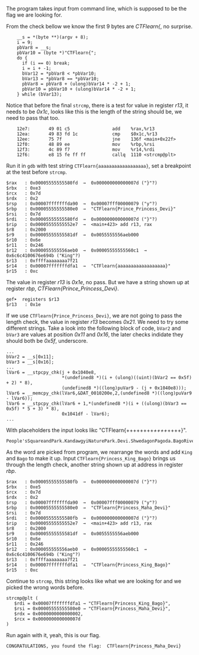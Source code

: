 
The program takes input from command line, which is supposed to be the flag we are looking for.

From the check bellow we know the first 9 bytes are *CTFlearn{*, no surprise.

```
    __s = *(byte **)(argv + 8);
    i = 9;
    pbVar8 = __s;
    pbVar10 = (byte *)"CTFlearn{";
    do {
      if (i == 0) break;
      i = i + -1;
      bVar12 = *pbVar8 < *pbVar10;
      bVar13 = *pbVar8 == *pbVar10;
      pbVar8 = pbVar8 + (ulong)bVar14 * -2 + 1;
      pbVar10 = pbVar10 + (ulong)bVar14 * -2 + 1;
    } while (bVar13);
```

Notice that before the final ``strcmp``, there is a test for value in register *r13*, it needs to be *0x1c*, looks like this is the length of the string should be, we need to pass that too.

```
    12e7:       49 01 c5                add    %rax,%r13
    12ea:       49 83 fd 1c             cmp    $0x1c,%r13
    12ee:       75 7f                   jne    136f <main+0x22f>
    12f0:       48 89 ee                mov    %rbp,%rsi
    12f3:       4c 89 f7                mov    %r14,%rdi
    12f6:       e8 15 fe ff ff          callq  1110 <strcmp@plt>
```

Run it in ``gdb`` with test string ``CTFlearn{aaaaaaaaaaaaaaaaaa}``, set a breakpoint at the test before ``strcmp``.

```
$rax   : 0x00005555555580fd  →  0x000000000000007d ("}"?)
$rbx   : 0xe3
$rcx   : 0x7d
$rdx   : 0x2
$rsp   : 0x00007fffffffda90  →  0x00007fff00000079 ("y"?)
$rbp   : 0x00005555555580e0  →  "CTFlearn{Prince_Princess_Devi}"
$rsi   : 0x7d
$rdi   : 0x00005555555580fd  →  0x000000000000007d ("}"?)
$rip   : 0x00005555555552e7  →  <main+423> add r13, rax
$r8    : 0x2000
$r9    : 0x00005555555581df  →  0x0055555556aeb000
$r10   : 0x6e
$r11   : 0x246
$r12   : 0x000055555556aeb0  →  0x00005555555560c1  →  0x6c6c4100676e694b ("King"?)
$r13   : 0xffffaaaaaaaa7f21
$r14   : 0x00007fffffffdfa1  →  "CTFlearn{aaaaaaaaaaaaaaaaaa}"
$r15   : 0xc
```

The value in register *r13* is *0x1e*, no pass. But we have a string shown up at register *rbp*, *CTFlearn{Prince_Princess_Devi}*.

```
gef➤  registers $r13
$r13   : 0x1e 
```

If we use ``CTFlearn{Prince_Princess_Devi}``, we are not going to pass the length check, the value in register *r13* becomes *0x21*. We need to try some different strings. Take a look into the following block of code, ``bVar2`` and ``bVar3`` are values at position *0x11* and *0x16*, the later checks indidate they should both be  *0x5f*, underscore.

```
...
bVar2 = __s[0x11];
bVar3 = __s[0x16];
...
lVar6 = __stpcpy_chk(j + 0x1040e8,
                     *(undefined8 *)(i + (ulong)((uint)(bVar2 == 0x5f) + 2) * 8),
                     (undefined8 *)((long)puVar9 - (j + 0x1040e8)));
lVar6 = __memcpy_chk(lVar6,&DAT_0010200e,2,(undefined8 *)((long)puVar9 - lVar6));
lVar6 = __stpcpy_chk(lVar6 + 1,*(undefined8 *)(i + ((ulong)(bVar3 == 0x5f) * 5 + 3) * 8),
                     0x1041df - lVar6);
...
```

With placeholders the input looks likc "CTFlearn{++++++++_++++_++++}".

```
People'sSquareandPark.KandawgyiNaturePark.Devi.ShwedagonPagoda.BagoRiver.Thaketa.Maha.AlexanderFraser.Burma.Myanmar.Yangon.Princess.Prince.Queen.Kin
```

As the word are picked from program, we rearrange the words and add ``King`` and ``Bago`` to make it up. Input ``CTFlearn{Princess_King_Bago}`` brings us through the length check, another string shown up at address in register *rbp*.

```
$rax   : 0x00005555555580fb  →  0x000000000000007d ("}"?)
$rbx   : 0xe5
$rcx   : 0x7d
$rdx   : 0x2
$rsp   : 0x00007fffffffda90  →  0x00007fff00000079 ("y"?)
$rbp   : 0x00005555555580e0  →  "CTFlearn{Princess_Maha_Devi}"
$rsi   : 0x7d
$rdi   : 0x00005555555580fb  →  0x000000000000007d ("}"?)
$rip   : 0x00005555555552e7  →  <main+423> add r13, rax
$r8    : 0x2000
$r9    : 0x00005555555581df  →  0x0055555556aeb000
$r10   : 0x6e
$r11   : 0x246
$r12   : 0x000055555556aeb0  →  0x00005555555560c1  →  0x6c6c4100676e694b ("King"?)
$r13   : 0xffffaaaaaaaa7f21
$r14   : 0x00007fffffffdfa1  →  "CTFlearn{Princess_King_Bago}"
$r15   : 0xc
```

Continue to ``strcmp``, this string looks like what we are looking for and we picked the wrong words before. 

```
strcmp@plt (
   $rdi = 0x00007fffffffdfa1 → "CTFlearn{Princess_King_Bago}",
   $rsi = 0x00005555555580e0 → "CTFlearn{Princess_Maha_Devi}",
   $rdx = 0x0000000000000002,
   $rcx = 0x000000000000007d
)
```

Run again with it, yeah, this is our flag.

```
CONGRATULATIONS, you found the flag:  CTFlearn{Princess_Maha_Devi}
```
